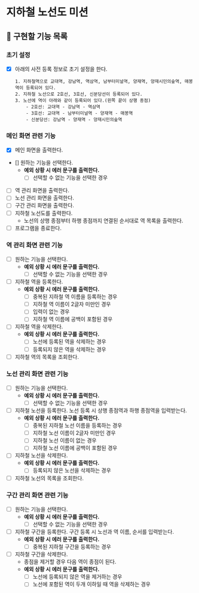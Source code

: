 # 지하철 노선도 미션

## 🎯 구현할 기능 목록

### 초기 설정
- [x] 아래의 사전 등록 정보로 초기 설정을 한다.
    ```
    1. 지하철역으로 교대역, 강남역, 역삼역, 남부터미널역, 양재역, 양재시민의숲역, 매봉역이 등록되어 있다.
    2. 지하철 노선으로 2호선, 3호선, 신분당선이 등록되어 있다.
    3. 노선에 역이 아래와 같이 등록되어 있다.(왼쪽 끝이 상행 종점)
        - 2호선: 교대역 - 강남역 - 역삼역
        - 3호선: 교대역 - 남부터미널역 - 양재역 - 매봉역
        - 신분당선: 강남역 - 양재역 - 양재시민의숲역
    ```

### 메인 화면 관련 기능
- [x] 메인 화면을 출력한다.
- [] 원하는 기능을 선택한다.
    - **예외 상황 시 에러 문구를 출력한다.**
        - [ ] 선택할 수 없는 기능을 선택한 경우
- [ ] 역 관리 화면을 출력한다.
- [ ] 노선 관리 화면을 출력한다.
- [ ] 구간 관리 화면을 출력한다.
- [ ] 지하철 노선도를 출력한다.
    - 노선의 상행 종점부터 하행 종점까지 연결된 순서대로 역 목록을 출력한다.
- [ ] 프로그램을 종료한다.

### 역 관리 화면 관련 기능
- [ ] 원하는 기능을 선택한다.
    - **예외 상황 시 에러 문구를 출력한다.**
        - [ ] 선택할 수 없는 기능을 선택한 경우
- [ ] 지하철 역을 등록한다.
    - **예외 상황 시 에러 문구를 출력한다.**
        - [ ] 중복된 지하철 역 이름을 등록하는 경우
        - [ ] 지하철 역 이름이 2글자 미만인 경우
        - [ ] 입력이 없는 경우
        - [ ] 지하철 역 이름에 공백이 포함된 경우
- [ ] 지하철 역을 삭제한다.
    - **예외 상황 시 에러 문구를 출력한다.**
        - [ ] 노선에 등록된 역을 삭제하는 경우
        - [ ] 등록되지 않은 역을 삭제하는 경우
- [ ] 지하철 역의 목록을 조회한다.

### 노선 관리 화면 관련 기능
- [ ] 원하는 기능을 선택한다.
    - **예외 상황 시 에러 문구를 출력한다.**
        - [ ] 선택할 수 없는 기능을 선택한 경우
- [ ] 지하철 노선을 등록한다. 노선 등록 시 상행 종점역과 하행 종점역을 입력받는다.
    - **예외 상황 시 에러 문구를 출력한다.**
        - [ ] 중복된 지하철 노선 이름을 등록하는 경우
        - [ ] 지하철 노선 이름이 2글자 미만인 경우
        - [ ] 지하철 노선 이름이 없는 경우
        - [ ] 지하철 노선 이름에 공백이 포함된 경우
- [ ] 지하철 노선을 삭제한다.
    - **예외 상황 시 에러 문구를 출력한다.**
        - [ ] 등록되지 않은 노선을 삭제하는 경우
- [ ] 지하철 노선의 목록을 조회한다.

### 구간 관리 화면 관련 기능
- [ ] 원하는 기능을 선택한다.
    - **예외 상황 시 에러 문구를 출력한다.**
        - [ ] 선택할 수 없는 기능을 선택한 경우
- [ ] 지하철 구간을 등록한다. 구간 등록 시 노선과 역 이름, 순서를 입력받는다.
    - **예외 상황 시 에러 문구를 출력한다.**
        - [ ] 중복된 지하철 구간을 등록하는 경우
- [ ] 지하철 구간을 삭제한다.
    - 종점을 제거할 경우 다음 역이 종점이 된다.
    - **예외 상황 시 에러 문구를 출력한다.**
        - [ ] 노선에 등록되지 않은 역을 제거하는 경우
        - [ ] 노선에 포함된 역이 두개 이하일 때 역을 삭제하는 경우
